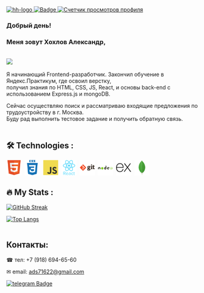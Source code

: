 <a href="https://krasnodar.hh.ru/applicant/resumes/edit/position?resume=97a08946ff0bd32e9e0039ed1f736d49783148" target="_blank">
  <img src="https://hhru.github.io/api/logos/min-hh-red.png" alt="hh-logo" height="30"/> 
</a>
<a href="https://movies-hohlov.nomoredomains.rocks" target="_blank">
  <img src="https://img.shields.io/badge/-Ссылка на портфолио-blue?style=flat&logo" alt="Badge" height="30"/>
  <img src="https://komarev.com/ghpvc/?username=Aleksandr-Hohlov&style=flat&color=blue" alt="Счетчик просмотров профиля" height="30"/>
</a>

### Добрый день!
### Меня зовут Хохлов Александр,
<br>
<img src="https://media.giphy.com/media/M9gbBd9nbDrOTu1Mqx/giphy.gif" width="100"/>

Я начинающий Frontend-разработчик. Закончил обучение в Яндекс.Практикум, где освоил верстку,<br>
получил знания по HTML, CSS, JS, React, и основы back-end с использованием Express.js и mongoDB.<br>

Сейчас осуществляю поиск и рассматриваю входящие предложения по трудоустройству в г. Москва.<br>
Буду рад выполнить тестовое задание и получить обратную связь.
<br><br>

## :hammer_and_wrench: Technologies :

<div>
  <img src="https://github.com/devicons/devicon/blob/master/icons/html5/html5-original.svg" title="HTML5" alt="HTML" width="40" height="40"/>&nbsp;
  <img src="https://github.com/devicons/devicon/blob/master/icons/css3/css3-plain-wordmark.svg"  title="CSS3" alt="CSS" width="40" height="40"/>&nbsp;
  <img src="https://github.com/devicons/devicon/blob/master/icons/javascript/javascript-original.svg" title="JavaScript" alt="JavaScript" width="40" height="40"/>&nbsp;
  <img src="https://github.com/devicons/devicon/blob/master/icons/react/react-original-wordmark.svg" title="React" alt="React" width="40" height="40"/>&nbsp;
  <img src="https://github.com/devicons/devicon/blob/master/icons/git/git-original-wordmark.svg" title="Git" alt="Git" width="40" height="40"/>&nbsp;
  <img src="https://github.com/devicons/devicon/blob/master/icons/nodejs/nodejs-original-wordmark.svg" title="NodeJS" alt="NodeJS" width="40" height="40"/>&nbsp;
  <img src="https://github.com/devicons/devicon/blob/master/icons/express/express-original.svg" title="express" alt="express" width="40" height="40"/>&nbsp;
  <img src="https://github.com/devicons/devicon/blob/master/icons/mongodb/mongodb-original.svg" title="mongodb" alt="mongodb" width="40" height="40"/>&nbsp;
</div>

## :fire: My Stats :

[![GitHub Streak](http://github-readme-streak-stats.herokuapp.com?user=Aleksandr-Hohlov&theme=dark&background=000000)](https://git.io/streak-stats)

[![Top Langs](https://github-readme-stats.vercel.app/api/top-langs/?username=Aleksandr-Hohlov&layout=compact&theme=vision-friendly-dark)](https://github.com/anuraghazra/github-readme-stats)
<br><br>

## Контакты:
&#9742; тел: +7 (918) 694-65-60

&#9993; email: ads71622@gmail.com

<a href="https://t.me/Alexsandr71522" target="_blank">
  <img src="https://img.shields.io/badge/@Alexsandr71522-white?style=badge&logo=telegram&logoColor=blue" alt="telegram Badge" height="25"/> 
</a>

